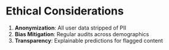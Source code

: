# Ethical Considerations

1. **Anonymization**: All user data stripped of PII
2. **Bias Mitigation**: Regular audits across demographics
3. **Transparency**: Explainable predictions for flagged content
